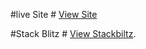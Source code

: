  
 #live Site #
 [View Site](https://mirailit.netlify.app/)
 
 #Stack Blitz #
 [View Stackbiltz](https://stackblitz.com/edit/multiedit?file=src/index.js).
 
